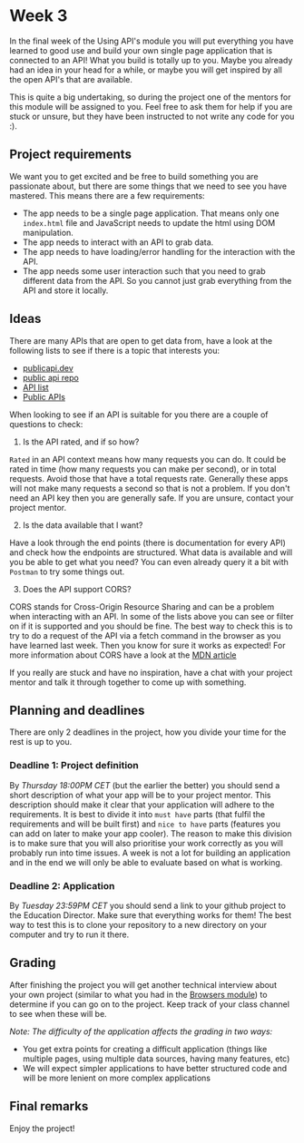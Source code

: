 # Week 3

In the final week of the Using API's module you will put everything you have learned to good use and build your own single page application that is connected to an API! What you build is totally up to you. Maybe you already had an idea in your head for a while, or maybe you will get inspired by all the open API's that are available.

This is quite a big undertaking, so during the project one of the mentors for this module will be assigned to you. Feel free to ask them for help if you are stuck or unsure, but they have been instructed to not write any code for you :).

## Project requirements
We want you to get excited and be free to build something you are passionate about, but there are some things that we need to see you have mastered. This means there are a few requirements:

- The app needs to be a single page application. That means only one `index.html` file and JavaScript needs to update the html using DOM manipulation.
- The app needs to interact with an API to grab data.
- The app needs to have loading/error handling for the interaction with the API.
- The app needs some user interaction such that you need to grab different data from the API. So you cannot just grab everything from the API and store it locally.

## Ideas
There are many APIs that are open to get data from, have a look at the following lists to see if there is a topic that interests you:

- [publicapi.dev](https://publicapi.dev)
- [public api repo](https://github.com/public-apis/public-apis)
- [API list](https://apilist.fun/)
- [Public APIs](https://public-apis.io/)

When looking to see if an API is suitable for you there are a couple of questions to check:
1. Is the API rated, and if so how?

`Rated` in an API context means how many requests you can do. It could be rated in time (how many requests you can make per second), or in total requests. Avoid those that have a total requests rate. Generally these apps will not make many requests a second so that is not a problem. If you don't need an API key then you are generally safe.
If you are unsure, contact your project mentor.

2. Is the data available that I want?

Have a look through the end points (there is documentation for every API) and check how the endpoints are structured. What data is available and will you be able to get what you need? You can even already query it a bit with `Postman` to try some things out.

3. Does the API support CORS?

CORS stands for Cross-Origin Resource Sharing and can be a problem when interacting with an API. In some of the lists above you can see or filter on if it is supported and you should be fine. The best way to check this is to try to do a request of the API via a fetch command in the browser as you have learned last week. Then you know for sure it works as expected!
For more information about CORS have a look at the [MDN article](https://developer.mozilla.org/en-US/docs/Web/HTTP/CORS)

If you really are stuck and have no inspiration, have a chat with your project mentor and talk it through together to come up with something.

## Planning and deadlines
There are only 2 deadlines in the project, how you divide your time for the rest is up to you.

### Deadline 1: Project definition
By *Thursday 18:00PM CET* (but the earlier the better) you should send a short description of what your app will be to your project mentor. This description should make it clear that your application will adhere to the requirements. It is best to divide it into `must have` parts (that fulfil the requirements and will be built first) and `nice to have` parts (features you can add on later to make your app cooler). The reason to make this division is to make sure that you will also prioritise your work correctly as you will probably run into time issues. A week is not a lot for building an application and in the end we will only be able to evaluate based on what is working.

### Deadline 2: Application
By *Tuesday 23:59PM CET* you should send a link to your github project to the Education Director. Make sure that everything works for them! The best way to test this is to clone your repository to a new directory on your computer and try to run it there. 

## Grading
After finishing the project you will get another technical interview about your own project (similar to what you had in the [Browsers module](https://github.com/HackYourFuture/Browsers/blob/main/PROJECT.md#the-interview)) to determine if you can go on to the project. Keep track of your class channel to see when these will be.

_Note: The difficulty of the application affects the grading in two ways:_
- You get extra points for creating a difficult application (things like multiple pages, using multiple data sources, having many features, etc)
- We will expect simpler applications to have better structured code and will be more lenient on more complex applications

## Final remarks
Enjoy the project!


